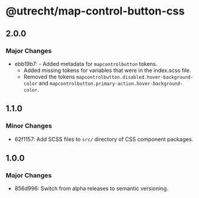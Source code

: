 # @utrecht/map-control-button-css

## 2.0.0

### Major Changes

- ebb19b7: - Added metadata for `mapcontrolbutton` tokens.
  - Added missing tokens for variables that were in the index.scss file.
  - Removed the tokens `mapcontrolbutton.disabled.hover-background-color` and `mapcontrolbutton.primary-action.hover-background-color`.

## 1.1.0

### Minor Changes

- 62f1157: Add SCSS files to `src/` directory of CSS component packages.

## 1.0.0

### Major Changes

- 856d996: Switch from alpha releases to semantic versioning.
